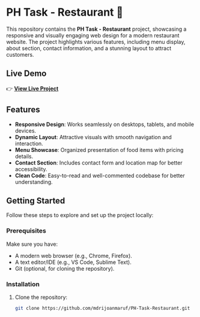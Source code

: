 # PH Task - Restaurant 🍴  

This repository contains the **PH Task - Restaurant** project, showcasing a responsive and visually engaging web design for a modern restaurant website. The project highlights various features, including menu display, about section, contact information, and a stunning layout to attract customers.  

## Live Demo  

👉 **[View Live Project](https://mdrijoanmaruf.github.io/PH-Task-Restaurant/)**  

## Features  

- **Responsive Design**: Works seamlessly on desktops, tablets, and mobile devices.  
- **Dynamic Layout**: Attractive visuals with smooth navigation and interaction.  
- **Menu Showcase**: Organized presentation of food items with pricing details.  
- **Contact Section**: Includes contact form and location map for better accessibility.  
- **Clean Code**: Easy-to-read and well-commented codebase for better understanding.  

## Getting Started  

Follow these steps to explore and set up the project locally:  

### Prerequisites  

Make sure you have:  
- A modern web browser (e.g., Chrome, Firefox).  
- A text editor/IDE (e.g., VS Code, Sublime Text).  
- Git (optional, for cloning the repository).  

### Installation  

1. Clone the repository:  
   ```bash  
   git clone https://github.com/mdrijoanmaruf/PH-Task-Restaurant.git  
